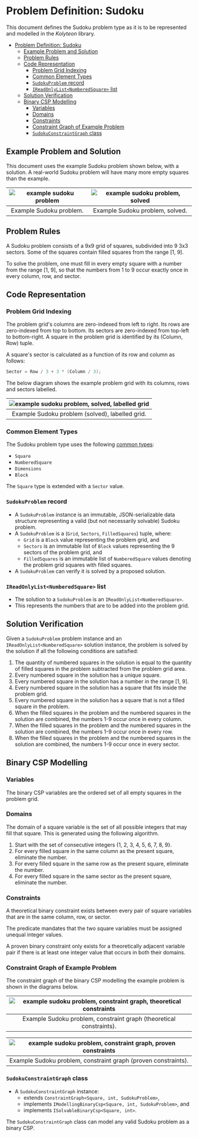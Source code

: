 # Problem Definition: Sudoku

This document defines the Sudoku problem type as it is to be represented and modelled in the *Kolyteon* library.

- [Problem Definition: Sudoku](#problem-definition-sudoku)
  - [Example Problem and Solution](#example-problem-and-solution)
  - [Problem Rules](#problem-rules)
  - [Code Representation](#code-representation)
    - [Problem Grid Indexing](#problem-grid-indexing)
    - [Common Element Types](#common-element-types)
    - [`SudokuProblem` record](#sudokuproblem-record)
    - [`IReadOnlyList<NumberedSquare>` list](#ireadonlylistnumberedsquare-list)
  - [Solution Verification](#solution-verification)
  - [Binary CSP Modelling](#binary-csp-modelling)
    - [Variables](#variables)
    - [Domains](#domains)
    - [Constraints](#constraints)
    - [Constraint Graph of Example Problem](#constraint-graph-of-example-problem)
    - [`SudokuConstraintGraph` class](#sudokuconstraintgraph-class)

## Example Problem and Solution

This document uses the example Sudoku problem shown below, with a solution. A real-world Sudoku problem will have many more empty squares than the example.

| ![example sudoku problem](media/example-problems-sudoku-problem.png) | ![example sudoku problem, solved](media/example-problems-sudoku-problem-solved.png) |
|:--------------------------------------------------------------------:|:-----------------------------------------------------------------------------------:|
|                       Example Sudoku problem.                        |                           Example Sudoku problem, solved.                           |

## Problem Rules

A Sudoku problem consists of a 9x9 grid of squares, subdivided into 9 3x3 sectors. Some of the squares contain filled squares from the range [1, 9].

To solve the problem, one must fill in every empty square with a number from the range [1, 9], so that the numbers from 1 to 9 occur exactly once in every column, row, and sector.

## Code Representation

### Problem Grid Indexing

The problem grid's columns are zero-indexed from left to right. Its rows are zero-indexed from top to bottom. Its sectors are zero-indexed from top-left to bottom-right. A square in the problem grid is identified by its (Column, Row) tuple.

A square's sector is calculated as a function of its row and column as follows:

```csharp
Sector = Row / 3 + 3 * (Column / 3);
```

The below diagram shows the example problem grid with its columns, rows and sectors labelled.

| ![example sudoku problem, solved, labelled grid](media/example-problems-sudoku-problem-grid-labelled.png) |
|:---------------------------------------------------------------------------------------------------------:|
|                              Example Sudoku problem (solved), labelled grid.                              |

### Common Element Types

The Sudoku problem type uses the following [common types](problem_definition_common_elements.md):

- `Square`
- `NumberedSquare`
- `Dimensions`
- `Block`

The `Square` type is extended with a `Sector` value.

### `SudokuProblem` record

- A `SudokuProblem` instance is an immutable, JSON-serializable data structure representing a valid (but not necessarily solvable) Sudoku problem.
- A `SudokuProblem` is a (`Grid`, `Sectors`, `FilledSquares`) tuple, where:
  - `Grid` is a `Block` value representing the problem grid, and
  - `Sectors` is an immutable list of `Block` values representing the 9 sectors of the problem grid, and
  - `FilledSquares` is an immutable list of `NumberedSquare` values denoting the problem grid squares with filled squares.
- A `SudokuProblem` can verify it is solved by a proposed solution.

### `IReadOnlyList<NumberedSquare>` list

- The solution to a `SudokuProblem` is an `IReadOnlyList<NumberedSquare>`.
- This represents the numbers that are to be added into the problem grid.

## Solution Verification

Given a `SudokuProblem` problem instance and an `IReadOnlyList<NumberedSquare>` solution instance, the problem is solved by the solution if all the following conditions are satisfied:

1. The quantity of numbered squares in the solution is equal to the quantity of filled squares in the problem subtracted from the problem grid area.
2. Every numbered square in the solution has a unique square.
3. Every numbered square in the solution has a number in the range [1, 9].
4. Every numbered square in the solution has a square that fits inside the problem grid.
5. Every numbered square in the solution has a square that is not a filled square in the problem.
6. When the filled squares in the problem and the numbered squares in the solution are combined, the numbers 1-9 occur once in every column.
7. When the filled squares in the problem and the numbered squares in the solution are combined, the numbers 1-9 occur once in every row.
8. When the filled squares in the problem and the numbered squares in the solution are combined, the numbers 1-9 occur once in every sector.

## Binary CSP Modelling

### Variables

The binary CSP variables are the ordered set of all empty squares in the problem grid.

### Domains

The domain of a square variable is the set of all possible integers that may fill that square. This is generated using the following algorithm.

1. Start with the set of consecutive integers {1, 2, 3, 4, 5, 6, 7, 8, 9}.
2. For every filled square in the same column as the present square, eliminate the number.
3. For every filled square in the same row as the present square, eliminate the number.
4. For every filled square in the same sector as the present square, eliminate the number.

### Constraints

A theoretical binary constraint exists between every pair of square variables that are in the same column, row, or sector.

The predicate mandates that the two square variables must be assigned unequal integer values.

A proven binary constraint only exists for a theoretically adjacent variable pair if there is at least one integer value that occurs in both their domains.

### Constraint Graph of Example Problem

The constraint graph of the binary CSP modelling the example problem is shown in the diagrams below.

| ![example sudoku problem, constraint graph, theoretical constraints](media/example-problems-sudoku-constraint-graph-theoretical.png) |
|:------------------------------------------------------------------------------------------------------------------------------------:|
|                                 Example Sudoku problem, constraint graph (theoretical constraints).                                  |

| ![example sudoku problem, constraint graph, proven constraints](media/example-problems-sudoku-constraint-graph-proven.png) |
|:--------------------------------------------------------------------------------------------------------------------------:|
|                               Example Sudoku problem, constraint graph (proven constraints).                               |

### `SudokuConstraintGraph` class

- A `SudokuConstraintGraph` instance:
  - extends `ConstraintGraph<Square, int, SudokuProblem>`,
  - implements `IModellingBinaryCsp<Square, int, SudokuProblem>`, and
  - implements `ISolvableBinaryCsp<Square, int>`.

The `SudokuConstraintGraph` class can model any valid Sudoku problem as a binary CSP.
